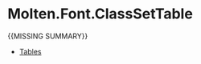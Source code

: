 ﻿  
# Molten.Font.ClassSetTable
{{MISSING SUMMARY}}
  
*  [Tables](docs/Molten.Font/Molten/Font/ClassSetTable/Tables.md)